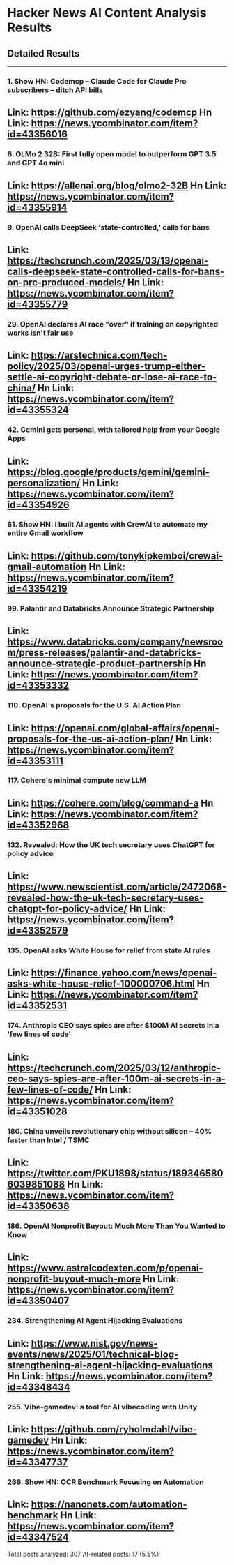 # Hacker News AI Content Analysis Results

## Detailed Results

------
### 1. Show HN: Codemcp – Claude Code for Claude Pro subscribers – ditch API bills
Link: https://github.com/ezyang/codemcp
Hn Link: https://news.ycombinator.com/item?id=43356016
------
### 6. OLMo 2 32B: First fully open model to outperform GPT 3.5 and GPT 4o mini
Link: https://allenai.org/blog/olmo2-32B
Hn Link: https://news.ycombinator.com/item?id=43355914
------
### 9. OpenAI calls DeepSeek 'state-controlled,' calls for bans
Link: https://techcrunch.com/2025/03/13/openai-calls-deepseek-state-controlled-calls-for-bans-on-prc-produced-models/
Hn Link: https://news.ycombinator.com/item?id=43355779
------
### 29. OpenAI declares AI race "over" if training on copyrighted works isn't fair use
Link: https://arstechnica.com/tech-policy/2025/03/openai-urges-trump-either-settle-ai-copyright-debate-or-lose-ai-race-to-china/
Hn Link: https://news.ycombinator.com/item?id=43355324
------
### 42. Gemini gets personal, with tailored help from your Google Apps
Link: https://blog.google/products/gemini/gemini-personalization/
Hn Link: https://news.ycombinator.com/item?id=43354926
------
### 61. Show HN: I built AI agents with CrewAI to automate my entire Gmail workflow
Link: https://github.com/tonykipkemboi/crewai-gmail-automation
Hn Link: https://news.ycombinator.com/item?id=43354219
------
### 99. Palantir and Databricks Announce Strategic Partnership
Link: https://www.databricks.com/company/newsroom/press-releases/palantir-and-databricks-announce-strategic-product-partnership
Hn Link: https://news.ycombinator.com/item?id=43353332
------
### 110. OpenAI's proposals for the U.S. AI Action Plan
Link: https://openai.com/global-affairs/openai-proposals-for-the-us-ai-action-plan/
Hn Link: https://news.ycombinator.com/item?id=43353111
------
### 117. Cohere's minimal compute new LLM
Link: https://cohere.com/blog/command-a
Hn Link: https://news.ycombinator.com/item?id=43352968
------
### 132. Revealed: How the UK tech secretary uses ChatGPT for policy advice
Link: https://www.newscientist.com/article/2472068-revealed-how-the-uk-tech-secretary-uses-chatgpt-for-policy-advice/
Hn Link: https://news.ycombinator.com/item?id=43352579
------
### 135. OpenAI asks White House for relief from state AI rules
Link: https://finance.yahoo.com/news/openai-asks-white-house-relief-100000706.html
Hn Link: https://news.ycombinator.com/item?id=43352531
------
### 174. Anthropic CEO says spies are after $100M AI secrets in a 'few lines of code'
Link: https://techcrunch.com/2025/03/12/anthropic-ceo-says-spies-are-after-100m-ai-secrets-in-a-few-lines-of-code/
Hn Link: https://news.ycombinator.com/item?id=43351028
------
### 180. China unveils revolutionary chip without silicon – 40% faster than Intel / TSMC
Link: https://twitter.com/PKU1898/status/1893465806039851088
Hn Link: https://news.ycombinator.com/item?id=43350638
------
### 186. OpenAI Nonprofit Buyout: Much More Than You Wanted to Know
Link: https://www.astralcodexten.com/p/openai-nonprofit-buyout-much-more
Hn Link: https://news.ycombinator.com/item?id=43350407
------
### 234. Strengthening AI Agent Hijacking Evaluations
Link: https://www.nist.gov/news-events/news/2025/01/technical-blog-strengthening-ai-agent-hijacking-evaluations
Hn Link: https://news.ycombinator.com/item?id=43348434
------
### 255. Vibe-gamedev: a tool for AI vibecoding with Unity
Link: https://github.com/ryholmdahl/vibe-gamedev
Hn Link: https://news.ycombinator.com/item?id=43347737
------
### 266. Show HN: OCR Benchmark Focusing on Automation
Link: https://nanonets.com/automation-benchmark
Hn Link: https://news.ycombinator.com/item?id=43347524
------
Total posts analyzed: 307
AI-related posts: 17 (5.5%)

